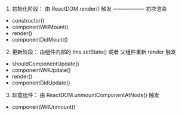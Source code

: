1. 初始化阶段： 由 ReactDOM.render() 触发 —————— 初次渲染
  - constructor()
  - componentWillMount()
  - render()
  - componentDidMount()

2. 更新阶段： 由组件内部的 this.setState() 或者 父组件重新 render 触发
  - shouldComponentUpdate()
  - componentWillUpdate()
  - render()
  - componentDidUpdate()

3. 卸载组件： 由 ReactDOM.unmountComponentAtNode() 触发
  - componentWillUnmount()

